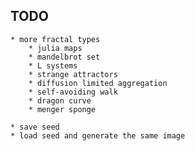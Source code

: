 TODO
----

    * more fractal types
        * julia maps
        * mandelbrot set
        * L systems
        * strange attractors
        * diffusion limited aggregation
        * self-avoiding walk
        * dragon curve
        * menger sponge

    * save seed
    * load seed and generate the same image
